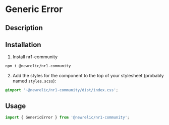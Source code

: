 # Generic Error

## Description

## Installation

1. Install nr1-community

  ```bash
  npm i @newrelic/nr1-community
  ```

2. Add the styles for the component to the top of your stylesheet (probably named `styles.scss`):

  ```scss
  @import '~@newrelic/nr1-community/dist/index.css';
  ```

## Usage

```jsx
import { GenericError } from '@newrelic/nr1-community';
```
